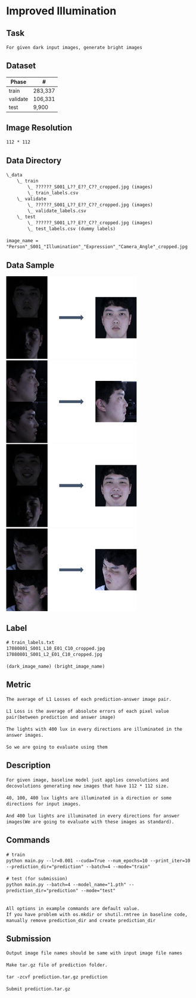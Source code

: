 # Improved Illumination

## Task
```
For given dark input images, generate bright images
```

## Dataset
| Phase | # |
| - | - |
| train | 283,337 |
| validate | 106,331 |
| test | 9,900 |

## Image Resolution
```
112 * 112
```

## Data Directory
```
\_data
    \_ train
        \_ ??????_S001_L??_E??_C??_cropped.jpg (images)
        \_ train_labels.csv
    \_ validate
        \_ ??????_S001_L??_E??_C??_cropped.jpg (images)
        \_ validate_labels.csv
    \_ test
        \_ ??????_S001_L??_E??_C??_cropped.jpg (images)
        \_ test_labels.csv (dummy labels)

image_name = "Person"_S001_"Illumination"_"Expression"_"Camera_Angle"_cropped.jpg
```

## Data Sample
<img width=350 src="images_for_desc/sample_1.png"/>　　　<img width=350 src="images_for_desc/sample_2.png"/>
<img width=350 src="images_for_desc/sample_3.png"/>　　　<img width=350 src="images_for_desc/sample_4.png"/>


## Label
```
# train_labels.txt
17080801_S001_L10_E01_C10_cropped.jpg 17080801_S001_L2_E01_C10_cropped.jpg

(dark_image_name) (bright_image_name)
```

## Metric
```
The average of L1 Losses of each prediction-answer image pair.

L1 Loss is the average of absolute errors of each pixel value pair(between prediction and answer image)

The lights with 400 lux in every directions are illuminated in the answer images.

So we are going to evaluate using them
```

## Description
```
For given image, baseline model just applies convolutions and decovolutions generating new images that have 112 * 112 size.

40, 100, 400 lux lights are illuminated in a direction or some directions for input images.

And 400 lux lights are illuminated in every directions for answer images(We are going to evaluate with these images as standard).
```

## Commands
```
# train
python main.py --lr=0.001 --cuda=True --num_epochs=10 --print_iter=10 --prediction_dir="prediction" --batch=4 --mode="train"

# test (for submission)
python main.py --batch=4 --model_name="1.pth" --prediction_dir="prediction" --mode="test" 


All options in example commands are default value.
If you have problem with os.mkdir or shutil.rmtree in baseline code, manually remove prediction_dir and create prediction_dir
```


## Submission
```
Output image file names should be same with input image file names

Make tar.gz file of prediction folder.

tar -zcvf prediction.tar.gz prediction

Submit prediction.tar.gz
```
